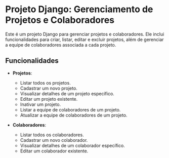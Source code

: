# Projeto Django: Gerenciamento de Projetos e Colaboradores

Este é um projeto Django para gerenciar projetos e colaboradores. Ele inclui funcionalidades para criar, listar, editar e excluir projetos, além de gerenciar a equipe de colaboradores associada a cada projeto.

## Funcionalidades

- **Projetos**:
  - Listar todos os projetos.
  - Cadastrar um novo projeto.
  - Visualizar detalhes de um projeto específico.
  - Editar um projeto existente.
  - Inativar um projeto.
  - Listar a equipe de colaboradores de um projeto.
  - Atualizar a equipe de colaboradores de um projeto.

- **Colaboradores**:
  - Listar todos os colaboradores.
  - Cadastrar um novo colaborador.
  - Visualizar detalhes de um colaborador específico.
  - Editar um colaborador existente.





